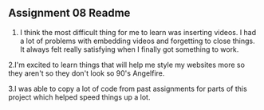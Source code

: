 ## Assignment 08 Readme

1. I think the most difficult thing for me to learn was inserting videos. I had
a lot of problems with embedding videos and forgetting to close things. It always
felt really satisfying when I finally got something to work.

2.I'm excited to learn things that will help me style my websites more so
they aren't so they don't look so 90's Angelfire.

3.I was able to copy a lot of code from past assignments for parts of this
project which helped speed things up a lot.
